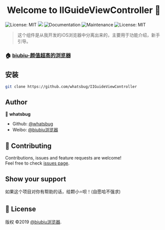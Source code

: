 <h1 align="center">Welcome to IIGuideViewController 👋</h1>
<p>
  <img alt="License: MIT" src="https://img.shields.io/badge/Xcode-10.3-orange.svg" target="_blank" />
  <img src="https://img.shields.io/badge/iOS-%3E%3D8.0-green.svg" />
  <img alt="Documentation" src="https://img.shields.io/badge/documentation-yes-brightgreen.svg" target="_blank" />
  <img alt="Maintenance" src="https://img.shields.io/badge/Maintained%3F-yes-green.svg" target="_blank" />
  <img alt="License: MIT" src="https://img.shields.io/badge/License-MIT-yellow.svg" target="_blank" />
</p>

> 这个组件是从我开发的iOS浏览器中分离出来的，主要用于功能介绍，新手引导。

### 🏠 [biubiu-颜值超高的浏览器](https://apps.apple.com/cn/app/id1474593656)


## 安装

```sh
git clone https://github.com/whatsbug/IIGuideViewController
```

## Author

👤 **whatsbug**

* Github: [@whatsbug](https://github.com/whatsbug)
* Weibo: [@biubiu浏览器](https://weibo.com/nantuapp)

## 🤝 Contributing

Contributions, issues and feature requests are welcome!<br />Feel free to check [issues page](https://github.com/whatsbug/IIGuideViewController/issues).

## Show your support

如果这个项目对你有帮助的话，给颗小⭐️呗！(自愿哈不强求) 

## 📝 License

版权 ©2019 [@biubiu浏览器](https://weibo.com/nantuapp).

